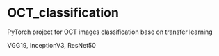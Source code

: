 # OCT_classification
PyTorch project for OCT images classification base on transfer learning 

VGG19, InceptionV3, ResNet50
